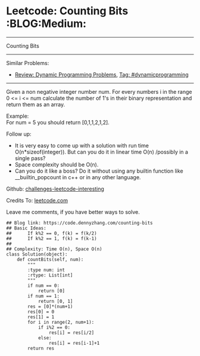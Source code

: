 # Leetcode: Counting Bits     :BLOG:Medium:


---

Counting Bits  

---

Similar Problems:  
-   [Review: Dynamic Programming Problems](https://code.dennyzhang.com/review-dynamicprogramming), [Tag: #dynamicprogramming](https://code.dennyzhang.com/tag/dynamicprogramming)

---

Given a non negative integer number num. For every numbers i in the range 0 <= i <= num calculate the number of 1's in their binary representation and return them as an array.  

Example:  
For num = 5 you should return [0,1,1,2,1,2].  

Follow up:  

-   It is very easy to come up with a solution with run time O(n\*sizeof(integer)). But can you do it in linear time O(n) /possibly in a single pass?
-   Space complexity should be O(n).
-   Can you do it like a boss? Do it without using any builtin function like \_\_builtin\_popcount in c++ or in any other language.

Github: [challenges-leetcode-interesting](https://github.com/DennyZhang/challenges-leetcode-interesting/tree/master/counting-bits)  

Credits To: [leetcode.com](https://leetcode.com/problems/counting-bits/description/)  

Leave me comments, if you have better ways to solve.  

    ## Blog link: https://code.dennyzhang.com/counting-bits
    ## Basic Ideas:
    ##      If k%2 == 0, f(k) = f(k/2)
    ##      If k%2 == 1, f(k) = f(k-1)
    ##
    ## Complexity: Time O(n), Space O(n)
    class Solution(object):
        def countBits(self, num):
            """
            :type num: int
            :rtype: List[int]
            """
            if num == 0:
                return [0]
            if num == 1:
                return [0, 1]
            res = [0]*(num+1)
            res[0] = 0
            res[1] = 1
            for i in range(2, num+1):
                if i%2 == 0:
                    res[i] = res[i/2]
                else:
                    res[i] = res[i-1]+1
            return res